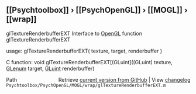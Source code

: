 ## [[Psychtoolbox]] &#8250; [[PsychOpenGL]] &#8250; [[MOGL]] &#8250; [[wrap]]

glTextureRenderbufferEXT  Interface to [OpenGL](OpenGL) function glTextureRenderbufferEXT  
  
usage:  glTextureRenderbufferEXT( texture, target, renderbuffer )  
  
C function:  void glTextureRenderbufferEXT[(GLuint]((GLuint) texture, [GLenum](GLenum) target, [GLuint](GLuint) renderbuffer)  




<div class="code_header" style="text-align:right;">
  <span style="float:left;">Path&nbsp;&nbsp;</span> <span class="counter">Retrieve <a href=
  "https://raw.github.com/Psychtoolbox-3/Psychtoolbox-3/beta/Psychtoolbox/PsychOpenGL/MOGL/wrap/glTextureRenderbufferEXT.m">current version from GitHub</a> | View <a href=
  "https://github.com/Psychtoolbox-3/Psychtoolbox-3/commits/beta/Psychtoolbox/PsychOpenGL/MOGL/wrap/glTextureRenderbufferEXT.m">changelog</a></span>
</div>
<div class="code">
  <code>Psychtoolbox/PsychOpenGL/MOGL/wrap/glTextureRenderbufferEXT.m</code>
</div>

